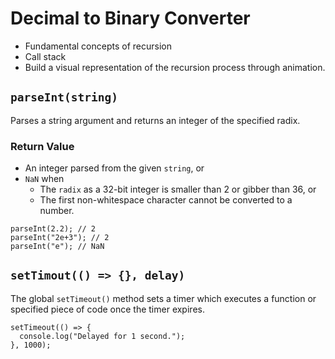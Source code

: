 # Decimal to Binary Converter

- Fundamental concepts of recursion
- Call stack
- Build a visual representation of the recursion process through animation.

## `parseInt(string)`
Parses a string argument and returns an integer of the specified radix.

### Return Value
- An integer parsed from the given `string`, or
- `NaN` when
  - The `radix` as a 32-bit integer is smaller than 2 or gibber than 36, or
  - The first non-whitespace character cannot be converted to a number.

```
parseInt(2.2); // 2
parseInt("2e+3"); // 2
parseInt("e"); // NaN
```

## `setTimout(() => {}, delay)`
The global `setTimeout()` method sets a timer which executes a function or specified piece of code once the timer expires.

```
setTimeout(() => {
  console.log("Delayed for 1 second.");
}, 1000);
```

